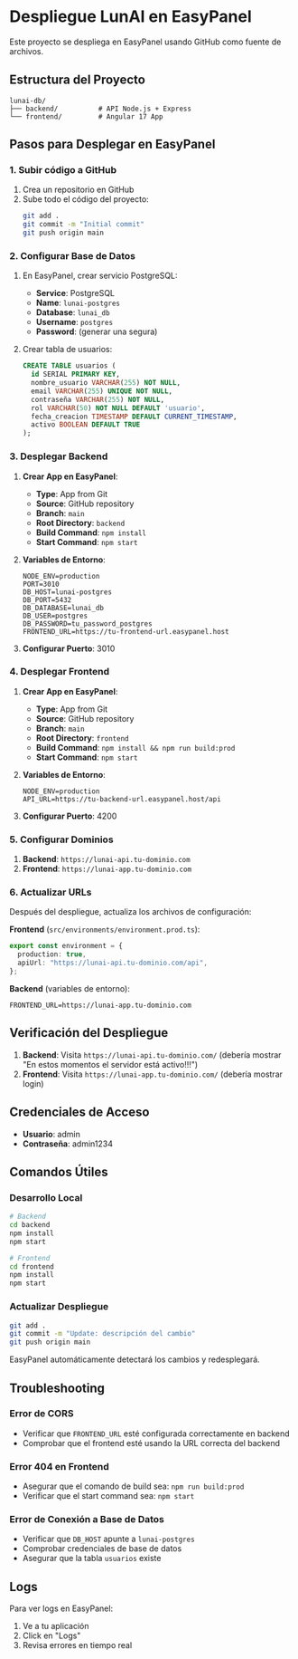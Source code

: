 # Despliegue LunAI en EasyPanel

Este proyecto se despliega en EasyPanel usando GitHub como fuente de archivos.

## Estructura del Proyecto

```
lunai-db/
├── backend/          # API Node.js + Express
└── frontend/         # Angular 17 App
```

## Pasos para Desplegar en EasyPanel

### 1. Subir código a GitHub

1. Crea un repositorio en GitHub
2. Sube todo el código del proyecto:
   ```bash
   git add .
   git commit -m "Initial commit"
   git push origin main
   ```

### 2. Configurar Base de Datos

1. En EasyPanel, crear servicio PostgreSQL:

   - **Service**: PostgreSQL
   - **Name**: `lunai-postgres`
   - **Database**: `lunai_db`
   - **Username**: `postgres`
   - **Password**: (generar una segura)

2. Crear tabla de usuarios:
   ```sql
   CREATE TABLE usuarios (
     id SERIAL PRIMARY KEY,
     nombre_usuario VARCHAR(255) NOT NULL,
     email VARCHAR(255) UNIQUE NOT NULL,
     contraseña VARCHAR(255) NOT NULL,
     rol VARCHAR(50) NOT NULL DEFAULT 'usuario',
     fecha_creacion TIMESTAMP DEFAULT CURRENT_TIMESTAMP,
     activo BOOLEAN DEFAULT TRUE
   );
   ```

### 3. Desplegar Backend

1. **Crear App en EasyPanel**:

   - **Type**: App from Git
   - **Source**: GitHub repository
   - **Branch**: `main`
   - **Root Directory**: `backend`
   - **Build Command**: `npm install`
   - **Start Command**: `npm start`

2. **Variables de Entorno**:

   ```
   NODE_ENV=production
   PORT=3010
   DB_HOST=lunai-postgres
   DB_PORT=5432
   DB_DATABASE=lunai_db
   DB_USER=postgres
   DB_PASSWORD=tu_password_postgres
   FRONTEND_URL=https://tu-frontend-url.easypanel.host
   ```

3. **Configurar Puerto**: 3010

### 4. Desplegar Frontend

1. **Crear App en EasyPanel**:

   - **Type**: App from Git
   - **Source**: GitHub repository
   - **Branch**: `main`
   - **Root Directory**: `frontend`
   - **Build Command**: `npm install && npm run build:prod`
   - **Start Command**: `npm start`

2. **Variables de Entorno**:

   ```
   NODE_ENV=production
   API_URL=https://tu-backend-url.easypanel.host/api
   ```

3. **Configurar Puerto**: 4200

### 5. Configurar Dominios

1. **Backend**: `https://lunai-api.tu-dominio.com`
2. **Frontend**: `https://lunai-app.tu-dominio.com`

### 6. Actualizar URLs

Después del despliegue, actualiza los archivos de configuración:

**Frontend** (`src/environments/environment.prod.ts`):

```typescript
export const environment = {
  production: true,
  apiUrl: "https://lunai-api.tu-dominio.com/api",
};
```

**Backend** (variables de entorno):

```
FRONTEND_URL=https://lunai-app.tu-dominio.com
```

## Verificación del Despliegue

1. **Backend**: Visita `https://lunai-api.tu-dominio.com/` (debería mostrar "En estos momentos el servidor está activo!!!")
2. **Frontend**: Visita `https://lunai-app.tu-dominio.com/` (debería mostrar login)

## Credenciales de Acceso

- **Usuario**: admin
- **Contraseña**: admin1234

## Comandos Útiles

### Desarrollo Local

```bash
# Backend
cd backend
npm install
npm start

# Frontend
cd frontend
npm install
npm start
```

### Actualizar Despliegue

```bash
git add .
git commit -m "Update: descripción del cambio"
git push origin main
```

EasyPanel automáticamente detectará los cambios y redesplegará.

## Troubleshooting

### Error de CORS

- Verificar que `FRONTEND_URL` esté configurada correctamente en backend
- Comprobar que el frontend esté usando la URL correcta del backend

### Error 404 en Frontend

- Asegurar que el comando de build sea: `npm run build:prod`
- Verificar que el start command sea: `npm start`

### Error de Conexión a Base de Datos

- Verificar que `DB_HOST` apunte a `lunai-postgres`
- Comprobar credenciales de base de datos
- Asegurar que la tabla `usuarios` existe

## Logs

Para ver logs en EasyPanel:

1. Ve a tu aplicación
2. Click en "Logs"
3. Revisa errores en tiempo real
